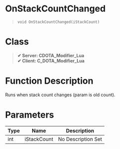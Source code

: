 # OnStackCountChanged
> `void OnStackCountChanged(iStackCount)`
# Class
> __✔ Server: CDOTA_Modifier_Lua__  
> __✔ Client: C_DOTA_Modifier_Lua__  
# Function Description
Runs when stack count changes (param is old count).
# Parameters
Type|Name|Description
--|--|--
int|iStackCount|No Description Set
